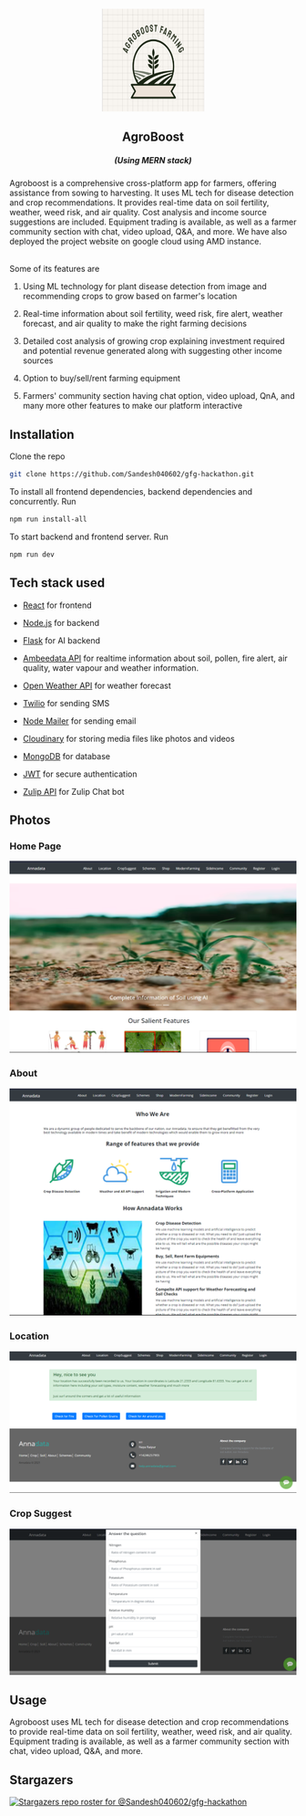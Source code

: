 <!-- PROJECT LOGO -->
<br />
<p align="center">
    <img src="sandesh.jpg" alt="Logo" width="180" height="180">
  </a>

  <h2 align="center">AgroBoost</h2>
  <h5 align="center"><em>(Using MERN stack)</em></h5>
</p>


Agroboost is a comprehensive cross-platform app for farmers, offering assistance from sowing to harvesting. It uses ML tech for disease detection and crop recommendations. It provides real-time data on soil fertility, weather, weed risk, and air quality. Cost analysis and income source suggestions are included. Equipment trading is available, as well as a farmer community section with chat, video upload, Q&A, and more.
We have also deployed the project website on google cloud using AMD instance.

<br>
Some of its features are

1. Using ML technology for plant disease detection from image and recommending crops to grow based on farmer's location

2. Real-time information about soil fertility, weed risk, fire alert, weather forecast, and air quality to make the right farming decisions

3. Detailed cost analysis of growing crop explaining investment required and potential revenue generated along with suggesting other income sources

4. Option to buy/sell/rent farming equipment

5. Farmers' community section having chat option, video upload, QnA, and many more other features to make our platform interactive

## Installation

 Clone the repo
 
```sh
git clone https://github.com/Sandesh040602/gfg-hackathon.git
```

To install all frontend dependencies, backend dependencies and concurrently. Run

```sh
npm run install-all
```

To start backend and frontend server. Run

```sh
npm run dev
```

## Tech stack used

- [React](https://reactjs.org/) for frontend

- [Node.js](https://nodejs.org/) for backend

- [Flask](https://flask.palletsprojects.com/en/2.0.x/) for AI backend

- [Ambeedata API](https://docs.ambeedata.com/#soil-latest-geospatial) for
 realtime information about soil, pollen, fire alert, air quality, water
 vapour and weather information.

- [Open Weather API](https://openweathermap.org/api) for weather forecast

- [Twilio](https://www.twilio.com/) for sending SMS

- [Node Mailer](https://nodemailer.com/about/) for sending email

- [Cloudinary](https://cloudinary.com/) for storing media files like photos
 and videos

- [MongoDB](https://www.mongodb.com/) for database

- [JWT](https://jwt.io/) for secure authentication

- [Zulip API](https://zulip.com/api/running-bots) for Zulip Chat bot

## Photos

### Home Page
![Home Page](https://github.com/Sandesh040602/gfg-hackathon/blob/main/g.png)

### About
![About](https://github.com/Sandesh040602/gfg-hackathon/blob/main/c.png)

### Location
![Location](https://github.com/Sandesh040602/gfg-hackathon/blob/main/d.png)

### Crop Suggest
![Crop Suggest](https://github.com/Sandesh040602/gfg-hackathon/blob/main/e.png)


## Usage
Agroboost uses ML tech for disease detection and crop recommendations to provide real-time data on soil fertility, weather, weed risk, and air quality. Equipment trading is available, as well as a farmer community section with chat, video upload, Q&A, and more.

## Stargazers
[![Stargazers repo roster for @Sandesh040602/gfg-hackathon](https://reporoster.com/stars/Sandesh040602/gfg-hackathon)](https://github.com/Sandesh040602/gfg-hackathon/stargazers)
